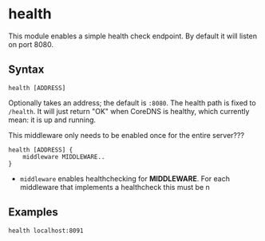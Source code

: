 # health

This module enables a simple health check endpoint.
By default it will listen on port 8080.

## Syntax

~~~
health [ADDRESS]
~~~

Optionally takes an address; the default is `:8080`. The health path is fixed to `/health`. It
will just return "OK" when CoreDNS is healthy, which currently mean: it is up and running.

This middleware only needs to be enabled once for the entire server???

~~~
health [ADDRESS] {
    middleware MIDDLEWARE..
}
~~~

* `middleware` enables healthchecking for **MIDDLEWARE**. For each middleware that implements
  a healthcheck this must be n

## Examples

~~~
health localhost:8091
~~~
